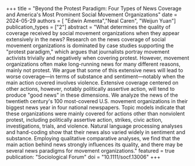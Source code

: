 +++
title = "Beyond the Protest Paradigm: Four Types of News Coverage and America's Most Prominent Social Movement Organizations"
date = 2024-05-29
authors = [ "Edwin Amenta","Neal Caren", "Weijun Yuan"]
publication_types = ["2"]
abstract = "What determines the quality of coverage received by social movement organizations when they appear extensively in the news? Research on the news coverage of social movement organizations is dominated by case studies supporting the "protest paradigm," which argues that journalists portray movement activists trivially and negatively when covering protest. However, movement organizations often make long-running news for many different reasons, mainly not protest. We argue that some of this extensive news will lead to worse coverage—in terms of substance and sentiment—notably when the main action covered involves violence. Extensive coverage centered on other actions, however, notably politically assertive action, will tend to produce "good news" in these dimensions. We analyze the news of the twentieth century's 100 most-covered U.S. movement organizations in their biggest news year in four national newspapers. Topic models indicate that these organizations were mainly covered for actions other than nonviolent protest, including politically assertive action, strikes, civic action, investigations, trials, and violence. Natural language processing analyses and hand-coding show that their news also varied widely in sentiment and substance. Employing qualitative comparative analyses, we find that the main action behind news strongly influences its quality, and there may be several news paradigms for movement organizations."
featured = true
publication: "Sociological Forum"
doi = "10.1111/socf.13006"
+++